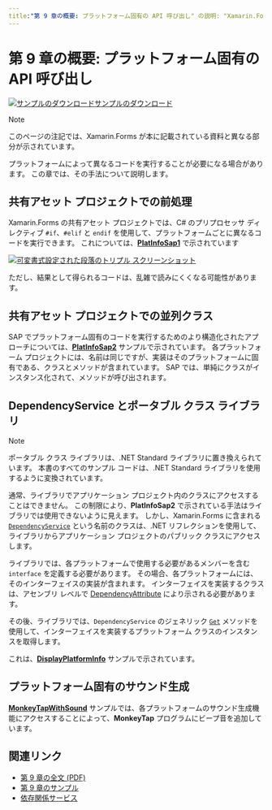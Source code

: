 ```yaml
---
title:"第 9 章の概要: プラットフォーム固有の API 呼び出し" の説明: "Xamarin.Forms でモバイル アプリを作成する: 第 9 章の概要: プラットフォーム固有の API 呼び出し" ms.prod: xamarin ms.technology: xamarin-forms ms.assetid:4FFA1BD4-B3ED-461C-9B00-06ABF70D471D author: davidbritch ms.author: dabritch ms.date:07/19/2018 no-loc: [Xamarin.Forms, Xamarin.Essentials]
---
```


# <a name="summary-of-chapter-9-platform-specific-api-calls"></a>第 9 章の概要: プラットフォーム固有の API 呼び出し

[![サンプルのダウンロード](~/media/shared/download.png)サンプルのダウンロード](https://github.com/xamarin/xamarin-forms-book-samples/tree/master/Chapter09)

> [!NOTE] 
> このページの注記では、Xamarin.Forms が本に記載されている資料と異なる部分が示されています。

プラットフォームによって異なるコードを実行することが必要になる場合があります。 この章では、その手法について説明します。

## <a name="preprocessing-in-the-shared-asset-project"></a>共有アセット プロジェクトでの前処理

Xamarin.Forms の共有アセット プロジェクトでは、C# のプリプロセッサ ディレクティブ `#if`、`#elif` と `endif` を使用して、プラットフォームごとに異なるコードを実行できます。 これについては、[**PlatInfoSap1**](https://github.com/xamarin/xamarin-forms-book-samples/tree/master/Chapter09/PlatInfoSap1) で示されています

[![可変書式設定された段落のトリプル スクリーンショット](images/ch09fg01-small.png "デバイス モデルとオペレーティング システム")](images/ch09fg01-large.png#lightbox "デバイス モデルとオペレーティング システム")

ただし、結果として得られるコードは、乱雑で読みにくくなる可能性があります。

## <a name="parallel-classes-in-the-shared-asset-project"></a>共有アセット プロジェクトでの並列クラス

SAP でプラットフォーム固有のコードを実行するためのより構造化されたアプローチについては、[**PlatInfoSap2**](https://github.com/xamarin/xamarin-forms-book-samples/tree/master/Chapter09/PlatInfoSap2) サンプルで示されています。 各プラットフォーム プロジェクトには、名前は同じですが、実装はそのプラットフォームに固有である、クラスとメソッドが含まれています。 SAP では、単純にクラスがインスタンス化されて、メソッドが呼び出されます。

## <a name="dependencyservice-and-the-portable-class-library"></a>DependencyService とポータブル クラス ライブラリ

> [!NOTE] 
> ポータブル クラス ライブラリは、.NET Standard ライブラリに置き換えられています。 本書のすべてのサンプル コードは、.NET Standard ライブラリを使用するように変換されています。

通常、ライブラリでアプリケーション プロジェクト内のクラスにアクセスすることはできません。 この制限により、**PlatInfoSap2** で示されている手法はライブラリでは使用できないように見えます。 しかし、Xamarin.Forms に含まれる [`DependencyService`](xref:Xamarin.Forms.DependencyService) という名前のクラスは、.NET リフレクションを使用して、ライブラリからアプリケーション プロジェクトのパブリック クラスにアクセスします。

ライブラリでは、各プラットフォームで使用する必要があるメンバーを含む `interface` を定義する必要があります。 その場合、各プラットフォームには、そのインターフェイスの実装が含まれます。 インターフェイスを実装するクラスは、アセンブリ レベルで [DependencyAttribute](xref:Xamarin.Forms.DependencyAttribute) により示される必要があります。

その後、ライブラリでは、`DependencyService` のジェネリック [`Get`](xref:Xamarin.Forms.DependencyService.Get*) メソッドを使用して、インターフェイスを実装するプラットフォーム クラスのインスタンスを取得します。

これは、[**DisplayPlatformInfo**](https://github.com/xamarin/xamarin-forms-book-samples/tree/master/Chapter09/DisplayPlatformInfo) サンプルで示されています。

## <a name="platform-specific-sound-generation"></a>プラットフォーム固有のサウンド生成

[**MonkeyTapWithSound**](https://github.com/xamarin/xamarin-forms-book-samples/tree/master/Chapter09/MonkeyTapWithSound) サンプルでは、各プラットフォームのサウンド生成機能にアクセスすることによって、**MonkeyTap** プログラムにビープ音を追加しています。

## <a name="related-links"></a>関連リンク

- [第 9 章の全文 (PDF)](https://download.xamarin.com/developer/xamarin-forms-book/XamarinFormsBook-Ch09-Apr2016.pdf)
- [第 9 章のサンプル](https://github.com/xamarin/xamarin-forms-book-samples/tree/master/Chapter09)
- [依存関係サービス](~/xamarin-forms/app-fundamentals/dependency-service/index.md)
